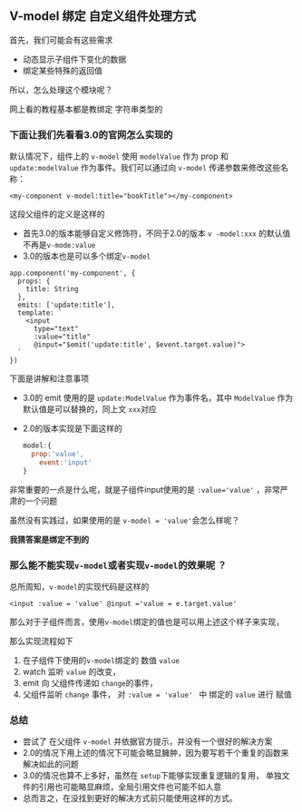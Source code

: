 ## V-model 绑定 自定义组件处理方式

首先，我们可能会有这些需求
- 动态显示子组件下变化的数据
- 绑定某些特殊的返回值

所以，怎么处理这个模块呢？

网上看的教程基本都是教绑定 字符串类型的

### 下面让我们先看看3.0的官网怎么实现的

默认情况下，组件上的 `v-model` 使用 `modelValue` 作为 prop 和 `update:modelValue` 作为事件。我们可以通过向 `v-model` 传递参数来修改这些名称：

```vue
<my-component v-model:title="bookTitle"></my-component>
```

这段父组件的定义是这样的

- 首先3.0的版本能够自定义修饰符，不同于2.0的版本 `v -model:xxx` 的默认值不再是`v-mode:value`
- 3.0的版本也是可以多个绑定`v-model`

```vue
app.component('my-component', {
  props: {
    title: String
  },
  emits: ['update:title'],
  template: `
    <input
      type="text"
      :value="title"
      @input="$emit('update:title', $event.target.value)">
  `
})
```

下面是讲解和注意事项

- 3.0的 emit 使用的是 `update:ModelValue` 作为事件名，其中 `ModelValue` 作为默认值是可以替换的，同上文 `xxx`对应

- 2.0的版本实现是下面这样的

   

  ```js
  model:{
  	prop:'value',
      event:'input'
  }
  ```

非常重要的一点是什么呢，就是子组件input使用的是 `:value='value'` ，非常严肃的一个问题

虽然没有实践过，如果使用的是 `v-model = 'value'`会怎么样呢？

**我猜答案是绑定不到的**



### 那么能不能实现`v-model`或者实现`v-model`的效果呢 ？

总所周知，`v-model`的实现代码是这样的

```vue
<input :value = 'value' @input ='value = e.target.value'
```

那么对于子组件而言，使用`v-model`绑定的值也是可以用上述这个样子来实现，

那么实现流程如下

1. 在子组件下使用的`v-model`绑定的 数值 `value`
2.  watch 监听 `value` 的改变，
3.  emit  向 父组件传递如 `change`的事件，
4. 父组件监听 `change` 事件， 对 `:value = 'value' ` 中 绑定的 `value` 进行 赋值

### 总结

- 尝试了 在父组件 `v-model` 并依据官方提示，并没有一个很好的解决方案
- 2.0的情况下用上述的情况下可能会略显臃肿，因为要写若干个重复的函数来解决如此的问题
- 3.0的情况也算不上多好，虽然在 `setup`下能够实现重复逻辑的复用， 单独文件的引用也可能略显麻烦，全局引用文件也可能不如人意
- 总而言之，在没找到更好的解决方式前只能使用这样的方式。
